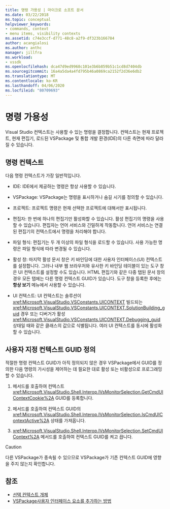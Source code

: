 ```yaml
---
title: 명령 가용성 | 마이크로 소프트 문서
ms.date: 03/22/2018
ms.topic: conceptual
helpviewer_keywords:
- commands, context
- menu items, visibility contexts
ms.assetid: c74e3ccf-d771-48c8-a2f9-df323b166784
author: acangialosi
ms.author: anthc
manager: jillfra
ms.workload:
- vssdk
ms.openlocfilehash: dca47d9ed9968c101e3b6b859b51c1cd8d7404db
ms.sourcegitcommit: 16a4a5da4a4fd795b46a0869ca2152f2d36e6db2
ms.translationtype: MT
ms.contentlocale: ko-KR
ms.lasthandoff: 04/06/2020
ms.locfileid: "80709693"
---
```

# <a name="command-availability"></a>명령 가용성

Visual Studio 컨텍스트는 사용할 수 있는 명령을 결정합니다. 컨텍스트는 현재 프로젝트, 현재 편집기, 로드된 VSPackage 및 통합 개발 환경(IDE)의 다른 측면에 따라 달라질 수 있습니다.

## <a name="command-contexts"></a>명령 컨텍스트

다음 명령 컨텍스트가 가장 일반적입니다.

- IDE: IDE에서 제공하는 명령은 항상 사용할 수 있습니다.

- VSPackage: VSPackage는 명령을 표시하거나 숨길 시기를 정의할 수 있습니다.

- 프로젝트: 프로젝트 명령은 현재 선택한 프로젝트에 대해서만 표시됩니다.

- 편집자: 한 번에 하나의 편집기만 활성화할 수 있습니다. 활성 편집기의 명령을 사용할 수 있습니다. 편집자는 언어 서비스와 긴밀하게 작동합니다. 언어 서비스는 연결된 편집기의 컨텍스트에서 명령을 처리해야 합니다.

- 파일 형식: 편집기는 두 개 이상의 파일 형식을 로드할 수 있습니다. 사용 가능한 명령은 파일 형식에 따라 변경될 수 있습니다.

- 활성 창: 마지막 활성 문서 창은 키 바인딩에 대한 사용자 인터페이스(UI) 컨텍스트를 설정합니다. 그러나 내부 웹 브라우저와 유사한 키 바인딩 테이블이 있는 도구 창은 UI 컨텍스트를 설정할 수도 있습니다. HTML 편집기와 같은 다중 탭된 문서 창의 경우 모든 탭에는 다른 명령 컨텍스트 GUID가 있습니다. 도구 창을 등록한 후에는 **항상 보기** 메뉴에서 사용할 수 있습니다.

- UI 컨텍스트: UI 컨텍스트는 솔루션이 <xref:Microsoft.VisualStudio.VSConstants.UICONTEXT> 빌드되는 <xref:Microsoft.VisualStudio.VSConstants.UICONTEXT.SolutionBuilding_guid> 경우 또는 디버거가 활성 <xref:Microsoft.VisualStudio.VSConstants.UICONTEXT.Debugging_guid> 상태일 때와 같은 클래스의 값으로 식별됩니다. 여러 UI 컨텍스트를 동시에 활성화할 수 있습니다.

## <a name="define-custom-context-guids"></a>사용자 지정 컨텍스트 GUID 정의

적절한 명령 컨텍스트 GUID가 아직 정의되지 않은 경우 VSPackage에서 GUID를 정의한 다음 명령의 가시성을 제어하는 데 필요한 대로 활성 또는 비활성으로 프로그래밍할 수 있습니다.

1. 메서드를 호출하여 컨텍스트 <xref:Microsoft.VisualStudio.Shell.Interop.IVsMonitorSelection.GetCmdUIContextCookie%2A> GUID를 등록합니다.

2. 메서드를 호출하여 컨텍스트 GUID의 <xref:Microsoft.VisualStudio.Shell.Interop.IVsMonitorSelection.IsCmdUIContextActive%2A> 상태를 가져옵니다.

3. <xref:Microsoft.VisualStudio.Shell.Interop.IVsMonitorSelection.SetCmdUIContext%2A> 메서드를 호출하여 컨텍스트 GUID를 켜고 끕니다.

> [!CAUTION]
> 다른 VSPackage가 종속될 수 있으므로 VSPackage가 기존 컨텍스트 GUID에 영향을 주지 않는지 확인합니다.

## <a name="see-also"></a>참조

- [선택 컨텍스트 개체](../../extensibility/internals/selection-context-objects.md)
- [VSPackage사용자 인터페이스 요소를 추가하는 방법](../../extensibility/internals/how-vspackages-add-user-interface-elements.md)
